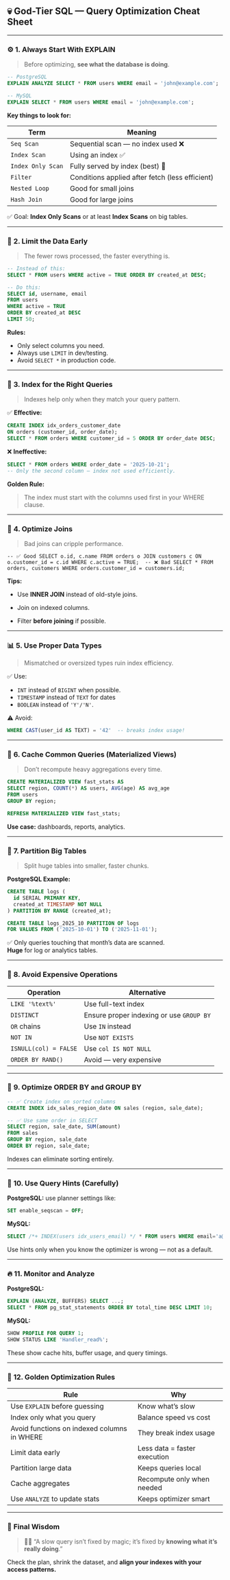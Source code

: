 ## 💀 **God-Tier SQL — Query Optimization Cheat Sheet**

---

### ⚙️ **1. Always Start With EXPLAIN**

> Before optimizing, **see what the database is doing**.

```sql
-- PostgreSQL
EXPLAIN ANALYZE SELECT * FROM users WHERE email = 'john@example.com';

-- MySQL
EXPLAIN SELECT * FROM users WHERE email = 'john@example.com';
```

**Key things to look for:**

|Term|Meaning|
|---|---|
|`Seq Scan`|Sequential scan — no index used ❌|
|`Index Scan`|Using an index ✅|
|`Index Only Scan`|Fully served by index (best) 🥇|
|`Filter`|Conditions applied after fetch (less efficient)|
|`Nested Loop`|Good for small joins|
|`Hash Join`|Good for large joins|

✅ Goal: **Index Only Scans** or at least **Index Scans** on big tables.

---

### 🧠 **2. Limit the Data Early**

> The fewer rows processed, the faster everything is.

```sql
-- Instead of this:
SELECT * FROM users WHERE active = TRUE ORDER BY created_at DESC;

-- Do this:
SELECT id, username, email
FROM users
WHERE active = TRUE
ORDER BY created_at DESC
LIMIT 50;
```

**Rules:**

- Only select columns you need.
- Always use `LIMIT` in dev/testing.
- Avoid `SELECT *` in production code.

---

### 🧱 **3. Index for the Right Queries**

> Indexes help only when they match your query pattern.

✅ **Effective:**

```sql
CREATE INDEX idx_orders_customer_date
ON orders (customer_id, order_date);
SELECT * FROM orders WHERE customer_id = 5 ORDER BY order_date DESC;
```

❌ **Ineffective:**

```sql
SELECT * FROM orders WHERE order_date = '2025-10-21';
-- Only the second column — index not used efficiently.
```

**Golden Rule:**

> The index must start with the columns used first in your WHERE clause.

---

### 🔗 **4. Optimize Joins**

> Bad joins can cripple performance.

`-- ✅ Good SELECT o.id, c.name FROM orders o JOIN customers c ON o.customer_id = c.id WHERE c.active = TRUE;  -- ❌ Bad SELECT * FROM orders, customers WHERE orders.customer_id = customers.id;`

**Tips:**

- Use **INNER JOIN** instead of old-style joins.
    
- Join on indexed columns.
    
- Filter **before joining** if possible.
    

---

### 📊 **5. Use Proper Data Types**

> Mismatched or oversized types ruin index efficiency.

✅ Use:

- `INT` instead of `BIGINT` when possible.
- `TIMESTAMP` instead of `TEXT` for dates    
- `BOOLEAN` instead of `'Y'/'N'`.

⚠️ Avoid:

```sql
WHERE CAST(user_id AS TEXT) = '42'  -- breaks index usage!
```

---

### 🧩 **6. Cache Common Queries (Materialized Views)**

> Don’t recompute heavy aggregations every time.

```sql
CREATE MATERIALIZED VIEW fast_stats AS
SELECT region, COUNT(*) AS users, AVG(age) AS avg_age
FROM users
GROUP BY region;

REFRESH MATERIALIZED VIEW fast_stats;
```

**Use case:** dashboards, reports, analytics.

---

### 🚀 **7. Partition Big Tables**

> Split huge tables into smaller, faster chunks.

**PostgreSQL Example:**

```sql
CREATE TABLE logs (
  id SERIAL PRIMARY KEY,
  created_at TIMESTAMP NOT NULL
) PARTITION BY RANGE (created_at);

CREATE TABLE logs_2025_10 PARTITION OF logs
FOR VALUES FROM ('2025-10-01') TO ('2025-11-01');
```

✅ Only queries touching that month’s data are scanned.  
**Huge** for log or analytics tables.

---

### 🧮 **8. Avoid Expensive Operations**

|Operation|Alternative|
|---|---|
|`LIKE '%text%'`|Use full-text index|
|`DISTINCT`|Ensure proper indexing or use `GROUP BY`|
|`OR` chains|Use `IN` instead|
|`NOT IN`|Use `NOT EXISTS`|
|`ISNULL(col) = FALSE`|Use `col IS NOT NULL`|
|`ORDER BY RAND()`|Avoid — very expensive|

---

### 💾 **9. Optimize ORDER BY and GROUP BY**

```sql
-- ✅ Create index on sorted columns
CREATE INDEX idx_sales_region_date ON sales (region, sale_date);

-- ✅ Use same order in SELECT
SELECT region, sale_date, SUM(amount)
FROM sales
GROUP BY region, sale_date
ORDER BY region, sale_date;
```

Indexes can eliminate sorting entirely.

---

### 🧠 **10. Use Query Hints (Carefully)**

**PostgreSQL:** use planner settings like:

```sql
SET enable_seqscan = OFF;
```

**MySQL:**

```sql
SELECT /*+ INDEX(users idx_users_email) */ * FROM users WHERE email='a@b.com';
```

Use hints only when you know the optimizer is wrong — not as a default.

---

### 🔥 **11. Monitor and Analyze**

**PostgreSQL:**

```sql
EXPLAIN (ANALYZE, BUFFERS) SELECT ...;
SELECT * FROM pg_stat_statements ORDER BY total_time DESC LIMIT 10;
```

**MySQL:**

```sql
SHOW PROFILE FOR QUERY 1;
SHOW STATUS LIKE 'Handler_read%';
```

These show cache hits, buffer usage, and query timings.

---

### 🧰 **12. Golden Optimization Rules**

|Rule|Why|
|---|---|
|Use `EXPLAIN` before guessing|Know what’s slow|
|Index only what you query|Balance speed vs cost|
|Avoid functions on indexed columns in WHERE|They break index usage|
|Limit data early|Less data = faster execution|
|Partition large data|Keeps queries local|
|Cache aggregates|Recompute only when needed|
|Use `ANALYZE` to update stats|Keeps optimizer smart|

---

### 🏁 **Final Wisdom**

> 🧙‍♂️ “A slow query isn’t fixed by magic; it’s fixed by **knowing what it’s really doing**.”

Check the plan, shrink the dataset, and **align your indexes with your access patterns.**